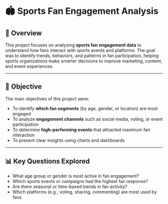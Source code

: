 # 🏟️ Sports Fan Engagement Analysis

## 📌 Overview

This project focuses on analyzing **sports fan engagement data** to understand how fans interact with sports events and platforms. The goal was to identify trends, behaviors, and patterns in fan participation, helping sports organizations make smarter decisions to improve marketing, content, and event experiences.

---

## 🎯 Objective

The main objectives of this project were:

- To identify **which fan segments** (by age, gender, or location) are most engaged
- To analyze **engagement channels** such as social media, voting, or event participation
- To determine **high-performing events** that attracted maximum fan interaction
- To present clear insights using charts and dashboards

---

## 📊 Key Questions Explored

- What age group or gender is most active in fan engagement?
- Which sports events or campaigns had the highest fan response?
- Are there seasonal or time-based trends in fan activity?
- Which platforms (e.g., voting, sharing, commenting) are most used by fans
